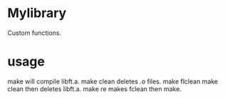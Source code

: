 # Mylibrary
Custom functions.

# usage
make will compile libft.a.
make clean deletes .o files.
make flclean make clean then deletes libft.a.
make re makes fclean then make.
